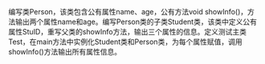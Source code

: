 
编写类Person，该类包含公有属性name、age，公有方法void showInfo()，方法输出两个属性name和age。编写Person类的子类Student类，该类中定义公有属性StuID，重写父类的showInfo方法，输出三个属性的信息。定义测试主类Test，在main方法中实例化Student类和Person类，为每个属性赋值，调用showInfo()方法输出所有属性信息。
